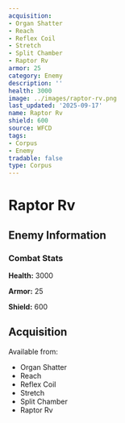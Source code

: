 ```yaml
---
acquisition:
- Organ Shatter
- Reach
- Reflex Coil
- Stretch
- Split Chamber
- Raptor Rv
armor: 25
category: Enemy
description: ''
health: 3000
image: ../images/raptor-rv.png
last_updated: '2025-09-17'
name: Raptor Rv
shield: 600
source: WFCD
tags:
- Corpus
- Enemy
tradable: false
type: Corpus
---
```


# Raptor Rv

## Enemy Information

### Combat Stats

**Health:** 3000

**Armor:** 25

**Shield:** 600

## Acquisition

Available from:
- Organ Shatter
- Reach
- Reflex Coil
- Stretch
- Split Chamber
- Raptor Rv


